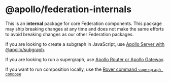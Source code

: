 # @apollo/federation-internals

This is an **internal** package for core Federation components. This package may ship breaking changes at any time and does not make the same efforts to avoid breaking changes as our other Federation packages.

If you are looking to create a subgraph in JavaScript, use [Apollo Server with @apollo/subgraph](https://www.apollographql.com/docs/apollo-server/using-federation/apollo-subgraph-setup).

If you are looking to run a supergraph, use [Apollo Router or Apollo Gateway](https://www.apollographql.com/docs/federation/building-supergraphs/router).

If you want to run composition locally, use the [Rover command `supergraph compose`](https://www.apollographql.com/docs/rover/commands/supergraphs#composing-a-supergraph-schema)

